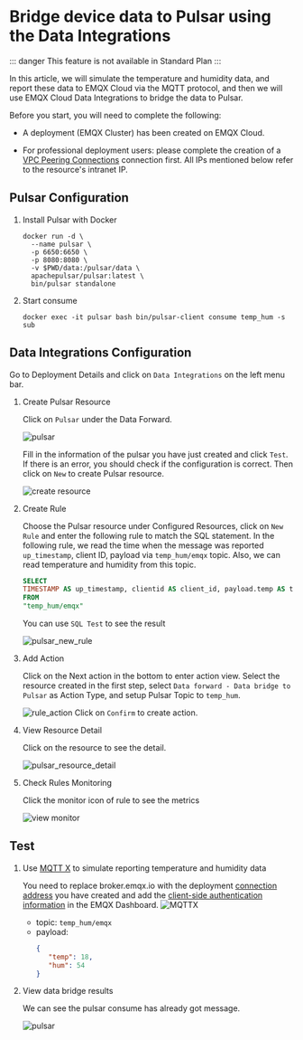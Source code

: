 # Bridge device data to Pulsar using the Data Integrations

::: danger
This feature is not available in Standard Plan
:::

In this article, we will simulate the temperature and humidity data, and report these data to EMQX Cloud via the MQTT protocol, and then we will use EMQX Cloud Data Integrations to bridge the data to Pulsar.

Before you start, you will need to complete the following:

* A deployment (EMQX Cluster) has been created on EMQX Cloud.

* For professional deployment users: please complete the creation of a [VPC Peering Connections](../deployments/vpc_peering.md) connection first. All IPs mentioned below refer to the resource's intranet IP.

## Pulsar Configuration

1. Install Pulsar with Docker

   ```shell
   docker run -d \
     --name pulsar \
     -p 6650:6650 \
     -p 8080:8080 \
     -v $PWD/data:/pulsar/data \
     apachepulsar/pulsar:latest \
     bin/pulsar standalone
   ```
2. Start consume

   ```shell
   docker exec -it pulsar bash bin/pulsar-client consume temp_hum -s sub
   ```

## Data Integrations Configuration

Go to Deployment Details and click on `Data Integrations` on the left menu bar.

1. Create Pulsar Resource

   Click on `Pulsar` under the Data Forward.

   ![pulsar](./_assets/pulsar.png)

   Fill in the information of the pulsar you have just created and click `Test`. If there is an error, you should check if the configuration is correct. Then click on `New` to create Pulsar resource.

   ![create resource](./_assets/pulsar_create_resource.png)

2. Create Rule

   Choose the Pulsar resource under Configured Resources, click on `New Rule` and enter the following rule to match the SQL statement. In the following rule, we read the time when the message was reported `up_timestamp`, client ID, payload via `temp_hum/emqx` topic. Also, we can read temperature and humidity from this topic.

   ```sql
   SELECT
   TIMESTAMP AS up_timestamp, clientid AS client_id, payload.temp AS temp, payload.hum AS hum  
   FROM
   "temp_hum/emqx"
   ```

   You can use `SQL Test` to see the result

   ![pulsar_new_rule](./_assets/pulsar_create_rule.png)


3. Add Action

   Click on the Next action in the bottom to enter action view. Select the resource created in the first step, select `Data forward - Data bridge to Pulsar` as Action Type, and setup Pulsar Topic to `temp_hum`.

   ![rule_action](./_assets/pulsar_create_action.png)
   Click on `Confirm` to create action.

4. View Resource Detail

   Click on the resource to see the detail.

   ![pulsar_resource_detail](./_assets/pulsar_view_resource.png)


5. Check Rules Monitoring

   Click the monitor icon of rule to see the metrics

   ![view monitor](./_assets/pulsar_view_rule.png)

## Test

1. Use [MQTT X](https://mqttx.app/) to simulate reporting temperature and humidity data

   You need to replace broker.emqx.io with the deployment [connection address](../deployments/view_deployment.md) you have created and add the [client-side authentication information](../deployments/auth.md) in the EMQX Dashboard.
   ![MQTTX](./_assets/pulsar_mqttx.png)
    - topic: `temp_hum/emqx`
    - payload:
      ```json
      {
         "temp": 18,
         "hum": 54
      }
      ```

2. View data bridge results

   We can see the pulsar consume has already got message.

   ![pulsar](./_assets/pulsar_consume.png)
